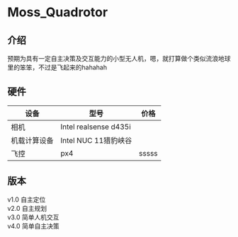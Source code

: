 # Moss_Quadrotor
## 介绍
预期为具有一定自主决策及交互能力的小型无人机，嗯，就打算做个类似流浪地球里的笨笨，不过是飞起来的hahahah

## 硬件



| 设备 | 型号 | 价格
| --- | ----------- |---------- |
| 相机 |  Intel  realsense d435i     | |
| 机载计算设备 |  Intel NUC 11猎豹峡谷   ||
| 飞控 | px4 |sssss|

## 版本
v1.0 自主定位  
v2.0 自主规划  
v3.0 简单人机交互  
v4.0 简单自主决策  
